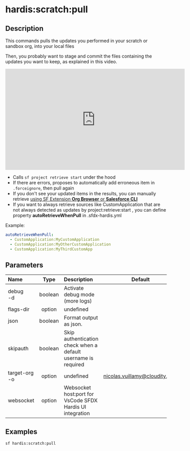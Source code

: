 <!-- This file has been generated with command 'sf hardis:doc:plugin:generate'. Please do not update it manually or it may be overwritten -->
# hardis:scratch:pull

## Description

This commands pulls the updates you performed in your scratch or sandbox org, into your local files

Then, you probably want to stage and commit the files containing the updates you want to keep, as explained in this video.

<iframe width="560" height="315" src="https://www.youtube.com/embed/Ik6whtflmfY" title="YouTube video player" frameborder="0" allow="accelerometer; autoplay; clipboard-write; encrypted-media; gyroscope; picture-in-picture" allowfullscreen></iframe>

- Calls `sf project retrieve start` under the hood
- If there are errors, proposes to automatically add erroneous item in `.forceignore`, then pull again
- If you don't see your updated items in the results, you can manually retrieve [using SF Extension **Org Browser** or **Salesforce CLI**](https://sfdx-hardis.cloudity.com/salesforce-ci-cd-publish-task/#retrieve-metadatas)
- If you want to always retrieve sources like CustomApplication that are not always detected as updates by project:retrieve:start , you can define property **autoRetrieveWhenPull** in .sfdx-hardis.yml

Example:
```yaml
autoRetrieveWhenPull:
  - CustomApplication:MyCustomApplication
  - CustomApplication:MyOtherCustomApplication
  - CustomApplication:MyThirdCustomApp
```


## Parameters

| Name              |  Type   | Description                                                   |             Default             | Required | Options |
|:------------------|:-------:|:--------------------------------------------------------------|:-------------------------------:|:--------:|:-------:|
| debug<br/>-d      | boolean | Activate debug mode (more logs)                               |                                 |          |         |
| flags-dir         | option  | undefined                                                     |                                 |          |         |
| json              | boolean | Format output as json.                                        |                                 |          |         |
| skipauth          | boolean | Skip authentication check when a default username is required |                                 |          |         |
| target-org<br/>-o | option  | undefined                                                     | <nicolas.vuillamy@cloudity.com> |          |         |
| websocket         | option  | Websocket host:port for VsCode SFDX Hardis UI integration     |                                 |          |         |

## Examples

```shell
sf hardis:scratch:pull
```


